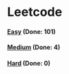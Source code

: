 # Leetcode

<h4><a href="https://github.com/lon-yang/leetcode/blob/master/docs/Easy.md">Easy</a>  (Done: 101)</h4>
<h4><a href="https://github.com/lon-yang/leetcode/blob/master/docs/Medium.md">Medium</a>  (Done: 4)</h4>
<h4><a href="https://github.com/lon-yang/leetcode/blob/master/docs/Hard.md">Hard</a>  (Done: 0)</h4>
